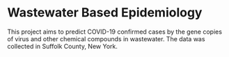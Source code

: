 # Wastewater Based Epidemiology

This project aims to predict COVID-19 confirmed cases by the gene copies of virus and other chemical compounds in wastewater. The data was collected in Suffolk County, New York.

